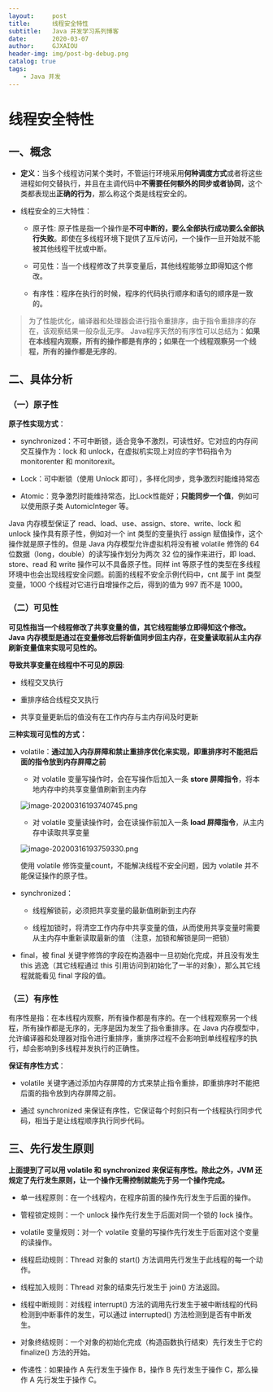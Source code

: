 ```yaml
---
layout:     post
title:      线程安全特性 
subtitle:   Java 并发学习系列博客
date:       2020-03-07
author:     GJXAIOU 
header-img: img/post-bg-debug.png
catalog: true
tags:
    - Java 并发
---
```




# 线程安全特性

## 一、概念

- **定义**：当多个线程访问某个类时，不管运行环境采用**何种调度方式**或者将这些进程如何交替执行，并且在主调代码中**不需要任何额外的同步或者协同**，这个类都表现出**正确的行为**，那么称这个类是线程安全的。

- 线程安全的三大特性：
    - 原子性: 原子性是指一个操作是**不可中断的，要么全部执行成功要么全部执行失败**。即使在多线程环境下提供了互斥访问，一个操作一旦开始就不能被其他线程干扰或中断。

    - 可见性：当一个线程修改了共享变量后，其他线程能够立即得知这个修改。

    - 有序性：程序在执行的时候，程序的代码执行顺序和语句的顺序是一致的。

>为了性能优化，编译器和处理器会进行指令重排序，由于指令重排序的存在，该观察结果一般杂乱无序。
>Java程序天然的有序性可以总结为：**如果在本线程内观察，所有的操作都是有序的；如果在一个线程观察另一个线程，所有的操作都是无序的**。

## 二、具体分析

### （一）原子性

**原子性实现方式**：

* synchronized：不可中断锁，适合竞争不激烈，可读性好。它对应的内存间交互操作为：lock 和 unlock，在虚拟机实现上对应的字节码指令为 monitorenter 和 monitorexit。

* Lock：可中断锁（使用 Unlock 即可），多样化同步，竞争激烈时能维持常态

* Atomic：竞争激烈时能维持常态，比Lock性能好；**只能同步一个值**，例如可以使用原子类 AutomicInteger 等。

Java 内存模型保证了 read、load、use、assign、store、write、lock 和 unlock 操作具有原子性，例如对一个 int 类型的变量执行 assign 赋值操作，这个操作就是原子性的。但是 Java 内存模型允许虚拟机将没有被 volatile 修饰的 64 位数据（long，double）的读写操作划分为两次 32 位的操作来进行，即 load、store、read 和 write 操作可以不具备原子性。同样 int 等原子性的类型在多线程环境中也会出现线程安全问题。前面的线程不安全示例代码中，cnt 属于 int 类型变量，1000 个线程对它进行自增操作之后，得到的值为 997 而不是 1000。

### （二）可见性

**可见性指当一个线程修改了共享变量的值，其它线程能够立即得知这个修改。Java 内存模型是通过在变量修改后将新值同步回主内存，在变量读取前从主内存刷新变量值来实现可见性的。**

**导致共享变量在线程中不可见的原因**:

- 线程交叉执行

- 重排序结合线程交叉执行

- 共享变量更新后的值没有在工作内存与主内存间及时更新

**三种实现可见性的方式：**

- volatile：**通过加入内存屏障和禁止重排序优化来实现，即重排序时不能把后面的指令放到内存屏障之前**

    - 对 volatile 变量写操作时，会在写操作后加入一条 **store 屏障指令**，将本地内存中的共享变量值刷新到主内存

    ![image-20200316193740745.png](https://i.loli.net/2020/03/18/LaCRps3Iv42jHKM.png)

    - 对 volatile 变量读操作时，会在读操作前加入一条 **load 屏障指令**，从主内存中读取共享变量

    ![image-20200316193759330.png](https://i.loli.net/2020/03/18/ydMRX1IW7PA8Dvj.png)

    使用 volatile 修饰变量count，不能解决线程不安全问题，因为 volatile 并不能保证操作的原子性。

- synchronized：

    - 线程解锁前，必须把共享变量的最新值刷新到主内存

    - 线程加锁时，将清空工作内存中共享变量的值，从而使用共享变量时需要从主内存中重新读取最新的值
        （注意，加锁和解锁是同一把锁）

- final，被 final 关键字修饰的字段在构造器中一旦初始化完成，并且没有发生 this 逃逸（其它线程通过 this 引用访问到初始化了一半的对象），那么其它线程就能看见 final 字段的值。

### （三）有序性

有序性是指：在本线程内观察，所有操作都是有序的。在一个线程观察另一个线程，所有操作都是无序的，无序是因为发生了指令重排序。在 Java 内存模型中，允许编译器和处理器对指令进行重排序，重排序过程不会影响到单线程程序的执行，却会影响到多线程并发执行的正确性。

**保证有序性方式**：

- volatile 关键字通过添加内存屏障的方式来禁止指令重排，即重排序时不能把后面的指令放到内存屏障之前。

- 通过 synchronized 来保证有序性，它保证每个时刻只有一个线程执行同步代码，相当于是让线程顺序执行同步代码。

## 三、先行发生原则

**上面提到了可以用 volatile 和 synchronized 来保证有序性。除此之外，JVM 还规定了先行发生原则，让一个操作无需控制就能先于另一个操作完成。**

- 单一线程原则：在一个线程内，在程序前面的操作先行发生于后面的操作。

- 管程锁定规则：一个 unlock 操作先行发生于后面对同一个锁的 lock 操作。

- volatile 变量规则：对一个 volatile 变量的写操作先行发生于后面对这个变量的读操作。
- 线程启动规则：Thread 对象的 start() 方法调用先行发生于此线程的每一个动作。
- 线程加入规则：Thread 对象的结束先行发生于 join() 方法返回。
- 线程中断规则：对线程 interrupt() 方法的调用先行发生于被中断线程的代码检测到中断事件的发生，可以通过 interrupted() 方法检测到是否有中断发生。
- 对象终结规则：一个对象的初始化完成（构造函数执行结束）先行发生于它的 finalize() 方法的开始。
- 传递性：如果操作 A 先行发生于操作 B，操作 B 先行发生于操作 C，那么操作 A 先行发生于操作 C。